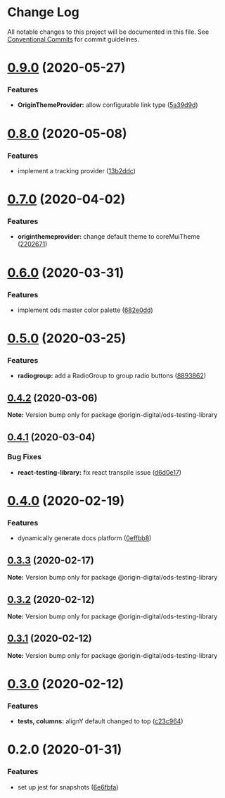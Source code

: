 # Change Log

All notable changes to this project will be documented in this file.
See [Conventional Commits](https://conventionalcommits.org) for commit guidelines.

# [0.9.0](https://bitbucket.orgn.io/od/origin-ui/compare/@origin-digital/ods-testing-library@0.8.0...@origin-digital/ods-testing-library@0.9.0) (2020-05-27)


### Features

* **OriginThemeProvider:** allow configurable link type ([5a39d9d](https://bitbucket.orgn.io/od/origin-ui/commits/5a39d9dd68eb4fe19b7b80c071f020ab73b5df61))





# [0.8.0](https://bitbucket.orgn.io/od/origin-ui/compare/@origin-digital/ods-testing-library@0.7.0...@origin-digital/ods-testing-library@0.8.0) (2020-05-08)


### Features

* implement a tracking provider ([13b2ddc](https://bitbucket.orgn.io/od/origin-ui/commits/13b2ddcc8fdd5632204bbb24c2d7aa98a77b59ac))





# [0.7.0](https://bitbucket.orgn.io/od/origin-ui/compare/@origin-digital/ods-testing-library@0.6.0...@origin-digital/ods-testing-library@0.7.0) (2020-04-02)


### Features

* **originthemeprovider:** change default theme to coreMuiTheme ([2202671](https://bitbucket.orgn.io/od/origin-ui/commits/22026716ba5f76d4b2df783d74d29e0a3b26af41))





# [0.6.0](https://bitbucket.orgn.io/od/origin-ui/compare/@origin-digital/ods-testing-library@0.5.0...@origin-digital/ods-testing-library@0.6.0) (2020-03-31)


### Features

* implement ods master color palette ([682e0dd](https://bitbucket.orgn.io/od/origin-ui/commits/682e0dd33cfd270cb51d0e720a0ab59bdfda2f87))





# [0.5.0](https://bitbucket.orgn.io/od/origin-ui/compare/@origin-digital/ods-testing-library@0.4.2...@origin-digital/ods-testing-library@0.5.0) (2020-03-25)


### Features

* **radiogroup:** add a RadioGroup to group radio buttons ([8893862](https://bitbucket.orgn.io/od/origin-ui/commits/8893862fa40b07d564581a18ea2bbfa78ea8208a))





## [0.4.2](https://bitbucket.orgn.io/od/origin-ui/compare/@origin-digital/ods-testing-library@0.4.1...@origin-digital/ods-testing-library@0.4.2) (2020-03-06)

**Note:** Version bump only for package @origin-digital/ods-testing-library





## [0.4.1](https://bitbucket.orgn.io/od/origin-ui/compare/@origin-digital/ods-testing-library@0.4.0...@origin-digital/ods-testing-library@0.4.1) (2020-03-04)


### Bug Fixes

* **react-testing-library:** fix react transpile issue ([d6d0e17](https://bitbucket.orgn.io/od/origin-ui/commits/d6d0e17))





# [0.4.0](https://bitbucket.orgn.io/od/origin-ui/compare/@origin-digital/ods-testing-library@0.3.3...@origin-digital/ods-testing-library@0.4.0) (2020-02-19)


### Features

* dynamically generate docs platform ([0effbb8](https://bitbucket.orgn.io/od/origin-ui/commits/0effbb8))





## [0.3.3](https://bitbucket.orgn.io/od/origin-ui/compare/@origin-digital/ods-testing-library@0.4.0...@origin-digital/ods-testing-library@0.3.3) (2020-02-17)

**Note:** Version bump only for package @origin-digital/ods-testing-library

## [0.3.2](https://bitbucket.orgn.io/od/origin-ui/compare/@origin-digital/ods-testing-library@0.3.1...@origin-digital/ods-testing-library@0.3.2) (2020-02-12)

**Note:** Version bump only for package @origin-digital/ods-testing-library

## [0.3.1](https://bitbucket.orgn.io/od/origin-ui/compare/@origin-digital/ods-testing-library@0.3.0...@origin-digital/ods-testing-library@0.3.1) (2020-02-12)

**Note:** Version bump only for package @origin-digital/ods-testing-library

# [0.3.0](https://bitbucket.orgn.io/od/origin-ui/compare/@origin-digital/ods-testing-library@0.2.0...@origin-digital/ods-testing-library@0.3.0) (2020-02-12)

### Features

- **tests, columns:** alignY default changed to top ([c23c964](https://bitbucket.orgn.io/od/origin-ui/commits/c23c964))

# 0.2.0 (2020-01-31)

### Features

- set up jest for snapshots ([6e6fbfa](https://bitbucket.orgn.io/od/origin-ui/commits/6e6fbfa))
